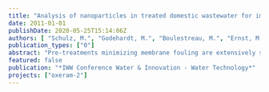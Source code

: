 ```yaml
---
title: "Analysis of nanoparticles in treated domestic wastewater for improved understanding and prevention of membrane fouling"
date: 2011-01-01
publishDate: 2020-05-25T15:14:06Z
authors: [ "Schulz, M.", "Godehardt, M.", "Boulestreau, M.", "Ernst, M.", "miehe", "Lesjean, B.", "Jekel, M." ]
publication_types: ["0"]
abstract: "Pre-treatments minimizing membrane fouling are extensively studied, to extend membrane life span and decrease the operating costs. In this study, the effect of several pre-treatment options before tertiary membrane treatment was investigated with a submicron particle counter from Nanosight (UK). This device using the Nanoparticle Tracking Analysis method is able to measure the particle size distribution and the absolute particle concentration of particles between 50 and 1000 nm in secondary effluent. The goal of this study is to enhance the understanding of MF/UF membrane fouling by monitoring the submicron particle fraction in the water. Experiments were carried out at lab-scale. Reliability and reproducibility of the device were determined as well as the impact of the pre-filtration on the measurements. The impact of ozonation (0-15 mg O3/L) and/or coagulation (0-12 mg Fe3+/L) on particle size distribution and on the filtration performance was studied on a polyethersulfone ultrafiltration membrane. Results showed a clear relationship between the amount of nanoparticles below 200 nm and the filtration behavior. Lower particle concentrations in this size range resulted in lower flux decline due to reversible fouling. Coagulation and ozonation pre-treatment decreased the particle concentration below 200 nm. The combination of ozonation/coagulation shows synergistic effects and leads to an additional decrease of submicron particle content and further improvement of the filtration performance. Long term impact on hydraulic irreversible fouling still needs to be clarified."
featured: false
publication: "*IWW Conference Water & Innovation - Water Technology*"
projects: ["oxeram-2"]
---
```


